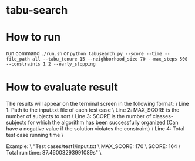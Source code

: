 # tabu-search

# How to run
run command ```./run.sh``` or ```python tabusearch.py --score --time --file_path all --tabu_tenure 15 --neighborhood_size 70 --max_steps 500 --constraints 1 2 --early_stopping```

# How to evaluate result 
The results will appear on the terminal screen in the following format: \\
Line 1: Path to the input.txt file of each test case \\
Line 2: MAX_SCORE is the number of subjects to sort \\
Line 3: SCORE is the number of classes-subjects for which the algorithm has been successfully organized (Can have a negative value if the solution violates the constraint) \\
Line 4: Total test case running time \\

Example: \\
"Test cases/test1/input.txt \\
MAX_SCORE:  170 \\
SCORE: 164 \\
Total run time: 87.46003293991089s" \\